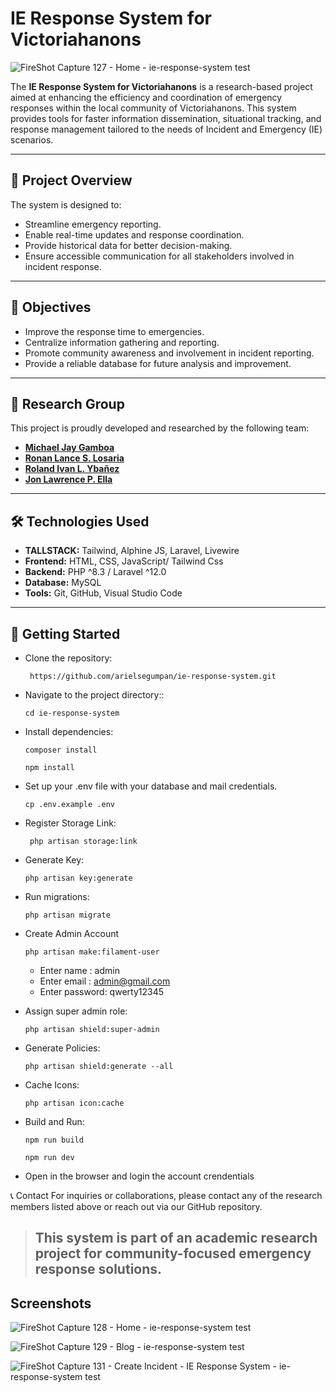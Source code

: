 # IE Response System for Victoriahanons

![FireShot Capture 127 - Home -  ie-response-system test](https://github.com/user-attachments/assets/1c4e30dc-1674-400b-bba7-866f244ba83b)

The **IE Response System for Victoriahanons** is a research-based project aimed at enhancing the efficiency and coordination of emergency responses within the local community of Victoriahanons. This system provides tools for faster information dissemination, situational tracking, and response management tailored to the needs of Incident and Emergency (IE) scenarios.

---

## 📌 Project Overview

The system is designed to:

-   Streamline emergency reporting.
-   Enable real-time updates and response coordination.
-   Provide historical data for better decision-making.
-   Ensure accessible communication for all stakeholders involved in incident response.

---

## 🎯 Objectives

-   Improve the response time to emergencies.
-   Centralize information gathering and reporting.
-   Promote community awareness and involvement in incident reporting.
-   Provide a reliable database for future analysis and improvement.

---

## 👥 Research Group

This project is proudly developed and researched by the following team:

-   **[Michael Jay Gamboa](https://www.facebook.com/gamboa11)**
-   **[Ronan Lance S. Losaria](https://www.facebook.com/ronanlance.losaria)**
-   **[Roland Ivan L. Ybañez](https://www.facebook.com/ivan.ybanez.77398)**
-   **[Jon Lawrence P. Ella]()**

---

## 🛠️ Technologies Used

-   **TALLSTACK:** Tailwind, Alphine JS, Laravel, Livewire
-   **Frontend:** HTML, CSS, JavaScript/ Tailwind Css
-   **Backend:** PHP ^8.3 / Laravel ^12.0
-   **Database:** MySQL
-   **Tools:** Git, GitHub, Visual Studio Code

---

## 🚀 Getting Started

-   Clone the repository:
    ```
     https://github.com/arielsegumpan/ie-response-system.git
    ```
-   Navigate to the project directory::
    ```
    cd ie-response-system
    ```
-   Install dependencies:
    ```
    composer install
    ```
    ```
    npm install
    ```
-   Set up your .env file with your database and mail credentials.
    ```
    cp .env.example .env
    ```
-   Register Storage Link:
    ```
     php artisan storage:link
    ```
-   Generate Key:
    ```
    php artisan key:generate
    ```
-   Run migrations:
    ```
    php artisan migrate
    ```
-   Create Admin Account
    ```
    php artisan make:filament-user
    ```
    -   Enter name : admin
    -   Enter email : admin@gmail.com
    -   Enter password: qwerty12345
-   Assign super admin role:
    ```
    php artisan shield:super-admin
    ```
-   Generate Policies:
    ```
    php artisan shield:generate --all
    ```
-   Cache Icons:
    ```
    php artisan icon:cache
    ```
-   Build and Run:

    ```
    npm run build
    ```

    ```
    npm run dev
    ```

-   Open in the browser and login the account crendentials

📞 Contact
For inquiries or collaborations, please contact any of the research members listed above or reach out via our GitHub repository.

> ## This system is part of an academic research project for community-focused emergency response solutions.

## Screenshots

![FireShot Capture 128 - Home -  ie-response-system test](https://github.com/user-attachments/assets/91e61ef6-8c45-48c6-851c-d68bb239d967)

![FireShot Capture 129 - Blog -  ie-response-system test](https://github.com/user-attachments/assets/35a61a81-51da-404d-b4ab-929c95fb0f89)

![FireShot Capture 131 - Create Incident - IE Response System -  ie-response-system test](https://github.com/user-attachments/assets/d5307a5a-164c-4798-bedc-2fa7961c2e7f)
